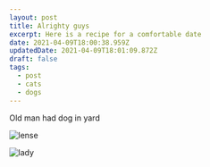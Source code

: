 ```yaml
---
layout: post
title: Alrighty guys
excerpt: Here is a recipe for a comfortable date
date: 2021-04-09T18:00:38.959Z
updatedDate: 2021-04-09T18:01:09.872Z
draft: false
tags:
  - post
  - cats
  - dogs
---
```

Old man had dog in yard

![lense](/screenshot-2020-12-06-171146.png "Lense")

![lady](https://static.remove.bg/remove-bg-web/a6c5f1017e9c0bdc648aad9debd2f40a17d45814/assets/start_remove-79a4598a05a77ca999df1dcb434160994b6fde2c3e9101984fb1be0f16d0a74e.png "Lady")